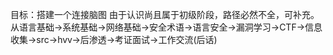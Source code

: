 目标：搭建一个连接脑图
由于认识尚且属于初级阶段，路径必然不全，可补充。
从语言基础->系统基础->网络基础->安全术语->语言安全->漏洞学习->CTF->信息收集->src->hvv->后渗透->考证面试->工作交流(后话)
